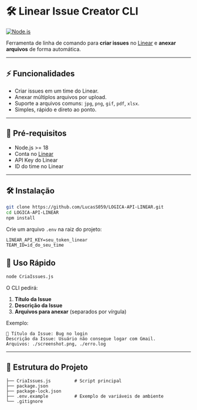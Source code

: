 # 🛠 Linear Issue Creator CLI

[![Node.js](https://img.shields.io/badge/node-%3E%3D18-brightgreen)](https://nodejs.org/)

Ferramenta de linha de comando para **criar issues** no [Linear](https://linear.app/) e **anexar arquivos** de forma automática.

---

## ⚡ Funcionalidades

- Criar issues em um time do Linear.
- Anexar múltiplos arquivos por upload.
- Suporte a arquivos comuns: `jpg`, `png`, `gif`, `pdf`, `xlsx`.
- Simples, rápido e direto ao ponto.

---

## 🚀 Pré-requisitos

- Node.js >= 18
- Conta no [Linear](https://linear.app/)
- API Key do Linear
- ID do time no Linear

---

## 🛠 Instalação

```bash
git clone https://github.com/LucasS059/LOGICA-API-LINEAR.git
cd LOGICA-API-LINEAR
npm install
````

Crie um arquivo `.env` na raiz do projeto:

```
LINEAR_API_KEY=seu_token_linear
TEAM_ID=id_do_seu_time
```

## 🏃 Uso Rápido

```bash
node CriaIssues.js
```

O CLI pedirá:

1. **Título da Issue**
2. **Descrição da Issue**
3. **Arquivos para anexar** (separados por vírgula)

Exemplo:

```
📌 Título da Issue: Bug no login
Descrição da Issue: Usuário não consegue logar com Gmail.
Arquivos: ./screenshot.png, ./erro.log
```

---

## 📂 Estrutura do Projeto

```
├── CriaIssues.js         # Script principal
├── package.json
├── package-lock.json
├── .env.example          # Exemplo de variáveis de ambiente
└── .gitignore          
```



